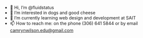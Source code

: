 - 👋 Hi, I’m @fluidstatus
- 👀 I’m interested in dogs and good cheese
- 🌱 I’m currently learning web design and development at SAIT
- 📫 How to reach me: on the phone (306) 641 5844 or by email camrynwilson.edu@gmail.com

<!---
fluidstatus/fluidstatus is a ✨ special ✨ repository because its `README.md` (this file) appears on your GitHub profile.
You can click the Preview link to take a look at your changes.
--->
